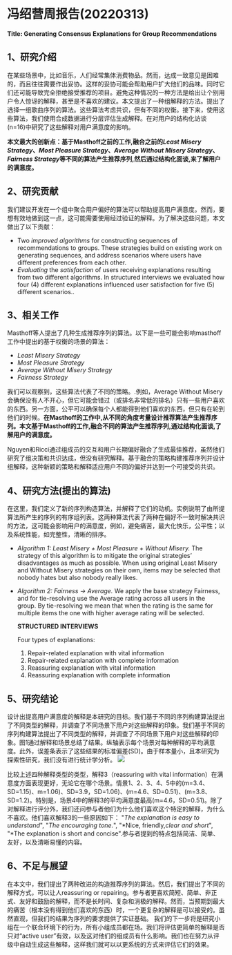 # 冯绍营周报告(20220313)

**Title: Generating Consensus Explanations for Group  Recommendations**

## 1、研究介绍

在某些场景中，比如音乐，人们经常集体消费物品。然而，达成一致意见是困难的，而且往往需要作出妥协。这样的妥协可能会帮助用户扩大他们的品味。同时它们还可能导致完全拒绝接受推荐的项目。避免这种情况的一种方法是给出让个别用户令人惊讶的解释，甚至是不喜欢的建议。本文提出了一种组解释的方法。提出了选择一组歌曲序列的算法。这些算法考虑共识，但有不同的权衡。接下来，使用这些算法，我们使用合成数据进行分层评估生成解释。在对用户的结构化访谈(n=16)中研究了这些解释对用户满意度的影响。

**本文最大的创新点：基于Masthoff之前的工作,融合之前的*Least Misery Strategy*、*Most Pleasure Strategy*、*Average Without Misery Strategy*、*Fairness Strategy*等不同的算法产生推荐序列,然后通过结构化面谈,来了解用户的满意度。**

## 2、研究贡献

我们建议开发在一个组中聚合用户偏好的算法可以帮助提高用户满意度。然而，要想有效地做到这一点，这可能需要使用经过验证的解释。为了解决这些问题，本文做出了以下贡献：

* Two *improved algorithms* for constructing sequences of recommendations to groups. These strategies build on existing work on generating sequences, and address scenarios where users have different preferences from each other.
* *Evaluating* the *satisfaction* of users receiving explanations resulting from two different algorithms. In structured interviews we evaluated how four (4) different explanations influenced user satisfaction for five (5) different scenarios..

## 3、相关工作

Masthoff等人提出了几种生成推荐序列的算法。以下是一些可能会影响masthoff工作中提出的基于权衡的场景的算法：

* *Least Misery Strategy*
* *Most Pleasure Strategy*
* *Average Without Misery Strategy*
* *Fairness Strategy*

我们可以观察到，这些算法代表了不同的策略。.例如，Average Without Misery会确保没有人不开心，但它可能会错过（或排名非常低的排名）只有一些用户喜欢的东西。另一方面，公平可以确保每个人都能得到他们喜欢的东西，但只有在轮到他们的时候。**在Masthoff的工作中,从不同的角度考量设计推荐算法产生推荐序列。本文基于Masthoff的工作,融合不同的算法产生推荐序列,通过结构化面谈,了解用户的满意度。**

Nguyen和Ricci通过组成员的交互和用户长期偏好融合了生成最佳推荐，虽然他们研究了组决策和共识达成，但没有研究解释。基于融合的策略构建推荐序列并设计组解释，这种新颖的策略和解释适应用户不同的偏好并达到一个可接受的共识。

## 4、研究方法(提出的算法)

在这里，我们定义了新的序列构造算法，并解释了它们的动机。实例说明了由所提算法所产生的序列的有序组列表。这两种算法代表了两种在偏好不一致时解决共识的方法，这可能会影响用户的满意度，例如，避免痛苦，最大化快乐，公平性；以及系统性能，如完整性，清晰的排序。

*  *Algorithm 1: Least Misery + Most Pleasure + Without Misery.* The strategy of this algorithm is to mitigate the original strategies’ disadvantages as much as possible. When using original Least Misery and Without Misery strategies on their own, items may be selected that nobody hates but also nobody really likes.

* *Algorithm 2: Fairness -> Average.* We apply the base strategy Fairness, and for tie-resolving use the Average rating across all users in the group. By tie-resolving we mean that when the rating is the same for multiple items the one with higher average rating will be selected. 

  **STRUCTURED INTERVIEWS**

  Four types of explanations:

  1. Repair-related explanation with vital information
  2. Repair-related explanation with complete information
  3.  Reassuring explanation with vital information
  4. Reassuring explanation with complete information

## 5、研究结论

设计出提高用户满意度的解释是本研究的目标。我们基于不同的序列构建算法提出了不同类型的解释，并调查了不同场景下用户对这些解释的印象。我们基于不同的序列构建算法提出了不同类型的解释，并调查了不同场景下用户对这些解释的印象。图1通过解释和场景总结了结果。纵轴表示每个场景对每种解释的平均满意度。此外，误差条表示了这些结果的标准偏差(SD)。由于样本量小，且本研究为探索性研究，我们没有进行统计学分析。
![](https://fengshaoying.oss-cn-shanghai.aliyuncs.com/images/20220313205427.png)

比较上述四种解释类型的类型，解释3（reassuring with vital information）在满意度方面表现更好，无论它在哪个场景。情景1、2、3、4、5中的(m=3.4、SD=1.15)、m=1.06)、SD=3.9，SD=1.06)、(m=4.6、SD=0.51)、(m=3.8、SD=1.2)。特别是，场景4中的解释3的平均满意度最高(m=4.6，SD=0.51)。除了对解释进行评分外，我们还问参与者他们为什么他们喜欢这个特定的解释，为什么不喜欢。他们喜欢解释3的一些原因如下： "*The explanation is easy to understand*", "*The encouraging tone.*", "*Nice, friendly,*clear and short*", "*The explanation is short and concise".参与者提到的特点包括简洁、简单、友好，以及清晰易懂的内容。

## 6、不足与展望

在本文中，我们提出了两种改进的构造推荐序列的算法。然后，我们提出了不同的解释方式，可以让人reassuring or repairing。参与者更喜欢简短、简单、非正式、友好和鼓励的解释，而不是长时间、复杂和消极的解释。然而，当预期到最大的痛苦（根本没有得到他们喜欢的东西）时，一个更复杂的解释是可以接受的。虽然直观，但我们的结果为序列的要求提供了实证基础。
我们的下一步将是研究小组在一个联合环境下的行为，所有小组成员都在场。我们将评估更简单的解释是否只对“active user”有效，以及这对他们的组成员有什么影响。我们也在努力从评级中自动生成这些解释，这样我们就可以以更系统的方式来评估它们的效果。
